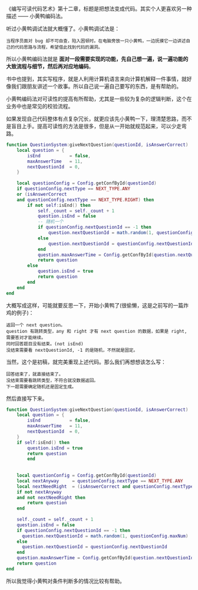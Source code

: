 《编写可读代码艺术》第十二章，标题是把想法变成代码。其实个人更喜欢另一种描述 —— 小黄鸭编码法。

听过小黄鸭调试法就大概懂了。小黄鸭调试法是：

```
当程序员面对 bug 却不可自查，陷入困顿时。在电脑旁放一只小黄鸭，一边抚摸它一边讲述自己的代码思路与流程，希望借此找到代码的漏洞。
```

所以小黄鸭编码法就是 **面对一段需要实现的功能，先自己想一遍，说一遍功能的大致流程与细节，然后再对应地编码**。

书中也提到，其实写程序，就是人利用计算机语言来向计算机解释一件事情，就好像我们跟朋友讲述一个故事。所以自己说一遍自己要写的东西，是有帮助的。

小黄鸭编码法对可读性的提高有所帮助，尤其是一些较为复杂的逻辑判断，这个在业务中也是常见的校验流程。

如果发现自己代码整体有点复杂冗长，就更应该先小黄鸭一下，理清楚思路，而不是盲目上手。提高可读性的方法是很多，但是从一开始就规范起来，可以少走弯路。

```lua
function QuestionSystem:giveNextQuestion(questionId, isAnswerCorrect)
    local question = {
        isEnd           = false,
        maxAnswerTime   = 11,
        nextQuestionId  = 0,
    }
    
    local questionConfig = Config.getConfById(questionId)
    if questionConfig.nextType == NEXT_TYPE.ANY
    or (isAnswerCorrect
    and questionConfig.nextType == NEXT_TYPE.RIGHT) then
        if not self:isEnd() then
            self._count = self._count + 1
            question.isEnd = false
            -- 随机一个
            if questionConfig.nextQuestionId == -1 then
                question.nextQuestionId = math.random(1, questionConfig.maxNum)
            else
                question.nextQuestionId = questionConfig.nextQuestionId
            end
            question.maxAnswerTime = Config.getConfById(question.nextQuestionId).maxAnswerTime
            return question
        else
            question.isEnd = true
            return question
        end
    end
end
```

大概写成这样，可能就要反思一下，开始小黄鸭了(很偷懒，这是之前写的一篇炸鸡的例子)：

```
返回一个 next question。
question 有跳转类型，any 和 right 才有 next question 的数据，如果是 right, 需要答对才能继续。
同时回答题目没有结束。(not isEnd)
没结束需要看 nextQuestionId, -1 的是随机，不然就是固定。
```

当然，这个是初稿，就完美重现上述代码。那么我们再想想该怎么写：

```
回答结束了，就直接结束了。
没结束需要看跳转类型，不符合就没数据返回。
下一题需要确定随机还是固定生成。
```

然后直接写下来。

```lua
function QuestionSystem:giveNextQuestion(questionId, isAnswerCorrect)
    local question = {
        isEnd           = false,
        maxAnswerTime   = 11,
        nextQuestionId  = 0,
    }
    if self:isEnd() then
        question.isEnd = true
        return question
 		end
  
  	
    local questionConfig = Config.getConfById(questionId)
  	local nextAnyway     = questionConfig.nextType == NEXT_TYPE.ANY
  	local nextNeedRight  = (isAnswerCorrect and questionConfig.nextType == NEXT_TYPE.RIGHT)
    if not nextAnyway
    and not nextNeedRight then
    	return question
    end
  
  	self._count = self._count + 1
    question.isEnd = false
    if questionConfig.nextQuestionId == -1 then
      question.nextQuestionId = math.random(1, questionConfig.maxNum)
    else
      question.nextQuestionId = questionConfig.nextQuestionId
    end
    question.maxAnswerTime = Config.getConfById(question.nextQuestionId).maxAnswerTime
    return question
end
```

所以我觉得小黄鸭对条件判断多的情况比较有帮助。